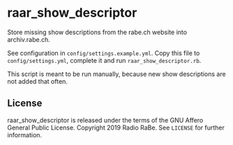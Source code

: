 # raar_show_descriptor

Store missing show descriptions from the rabe.ch website into archiv.rabe.ch.

See configuration in `config/settings.example.yml`. Copy this file to `config/settings.yml`, complete it and run `raar_show_descriptor.rb`.

This script is meant to be run manually, because new show descriptions are not added that often.

## License

raar_show_descriptor is released under the terms of the GNU Affero General Public License.
Copyright 2019 Radio RaBe.
See `LICENSE` for further information.
